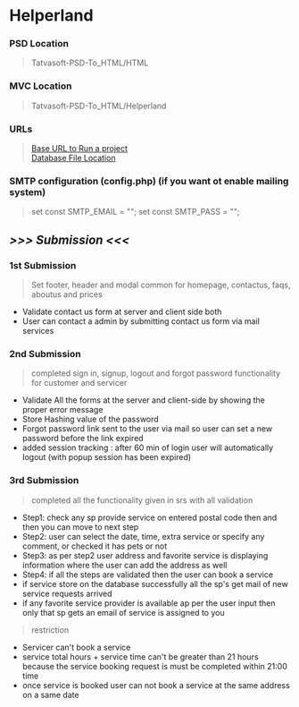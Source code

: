 # Helperland

### PSD Location
> Tatvasoft-PSD-To_HTML/HTML

### MVC Location
> Tatvasoft-PSD-To_HTML/Helperland

### URLs 
> [Base URL to Run a project](http://localhost/Tatvasoft-PSD-TO-HTML/HelperLand/)  
> [Database File Location](https://github.com/SmitBhikadiya/Tatvasoft-PSD-TO-HTML/blob/main/Database/new-helperland.sql)

### SMTP configuration (config.php) (if you want ot enable mailing system)
>set const SMTP_EMAIL = "";
>set const SMTP_PASS = ""; 

## ***>>> Submission <<<***
### 1st Submission
  > Set footer, header and modal common for homepage, contactus, faqs, aboutus and prices
  - Validate contact us form at server and client side both
  - User can contact a admin by submitting contact us form via mail services 


### 2nd Submission
> completed sign in, signup, logout and forgot password functionality for customer and servicer
 - Validate All the forms at the server and client-side by showing the proper error message
 - Store Hashing value of the password
 - Forgot password link sent to the user via mail so user can set a new password before the link expired
 - added session tracking : after 60 min of login user will automatically logout (with popup session has been expired)


### 3rd Submission
> completed all the functionality given in srs with all validation
  - Step1: check any sp provide service on entered postal code then and then you can move to next step
  - Step2: user can select the date, time, extra service or specify any comment, or checked it has pets or not 
  - Step3: as per step2 user address and favorite service is displaying information where the user can add the address as well
  - Step4: if all the steps are validated then the user can book a service
  - if service store on the database successfully all the sp's get mail of new service requests arrived
  - if any favorite service provider is available ap per the user input then only that sp gets an email of service is assigned to you 
> restriction
  - Servicer can't book a service
  - service total hours + service time can't be greater than 21 hours because the service booking request is must be completed within 21:00 time
  - once service is booked user can not book a service at the same address on a same date
 
